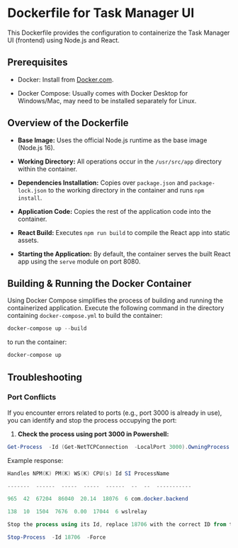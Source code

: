 
# Dockerfile for Task Manager UI

This Dockerfile provides the configuration to containerize the Task Manager UI (frontend) using Node.js and React.


## Prerequisites
- Docker: Install from [Docker.com](https://www.docker.com/products/docker-desktop/).

- Docker Compose: Usually comes with Docker Desktop for Windows/Mac, may need to be installed separately for Linux.


## Overview of the Dockerfile

-  **Base Image:** Uses the official Node.js runtime as the base image (Node.js 16).

-  **Working Directory:** All operations occur in the `/usr/src/app` directory within the container.

-  **Dependencies Installation:** Copies over `package.json` and `package-lock.json` to the working directory in the container and runs `npm install`.

-  **Application Code:** Copies the rest of the application code into the container.

-  **React Build:** Executes `npm run build` to compile the React app into static assets.

-  **Starting the Application:** By default, the container serves the built React app using the `serve` module on port 8080.

## Building & Running the Docker Container

Using Docker Compose simplifies the process of building and running the containerized application. Execute the following command in the directory containing `docker-compose.yml` to build the container:

```powershell
docker-compose up --build
```
to run the container:
```powershell
docker-compose up
```
## Troubleshooting
### Port Conflicts

If you encounter errors related to ports (e.g., port 3000 is already in use), you can identify and stop the process occupying the port:
1. **Check the process using port 3000  in Powershell:**
```powershell
Get-Process  -Id (Get-NetTCPConnection  -LocalPort 3000).OwningProcess
```
Example response:
```powershell
Handles NPM(K) PM(K) WS(K) CPU(s) Id SI ProcessName

-------  ------  -----  -----  ------  --  --  -----------

965  42  67204  86040  20.14  18076  6 com.docker.backend

138  10  1504  7676  0.00  17044  6 wslrelay

Stop the process using its Id, replace 18706 with the correct ID from the output above:

Stop-Process  -Id 18706  -Force
```